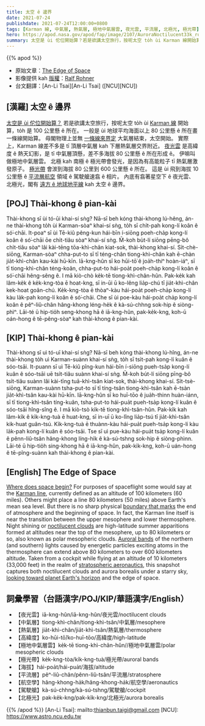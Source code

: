 ```yaml
---
title: 太空 ê 邊界
date: 2021-07-24
publishdate: 2021-07-24T12:00:00+0800
tags: [Karman 線, 中氣層, 熱氣層, 極地中氣層雲, 夜光雲, 平流層, 北極光, 極光帶]
hero: https://apod.nasa.gov/apod/fap/image/2107/AuroraNoctilucent33k_rohner1024.jpg
summary: 太空是 ùi 佗位開始算？若是欲講太空旅行，按呢太空 to̍h ùi Karman 線開始算，to̍h 是 100 公里懸 ê 所在。
---
```


{{% apod %}}

- 原始文章：[The Edge of Space](https://apod.nasa.gov/apod/ap210724.html)
- 影像提供 kah [版權][copyright]：[Ralf Rohner](https://www.instagram.com/skypointer2000/)
- 台文翻譯：[An-Li Tsai][An-Li Tsai] ([NCU][NCU])

## [漢羅] 太空 ê 邊界
[太空是 ùi 佗位開始算？][Where does space begin?]
若是欲講太空旅行，按呢太空 to̍h ùi [Karman 線][Karman line] 開始算，to̍h 是 100 公里懸 ê 所在。
一般是 ùi 地球平均海面以上 80 公里懸 ê 所在畫一條線開始算。
毋閣物理上並無 [一條線來界定][boundary that marks] 大氣層結束，太空開始。
實際上，Karman 線差不多是 tī 頂層中氣層 kah 下層熱氣層交界附近。
[夜光雲][noctilucent clouds] 是高緯度 ê 熱天幻影，是 tī 中氣層頂懸，差不多海拔 80 公里懸 ê 所在形成 ê。
伊嘛叫做極地中氣層雲。
北極 kah 南極 ê 極光帶會發光，是因為有高能粒子 tī 熱氣層激發原子。
[極光帶][Auroral bands] 會湠到海拔 80 公里到 600 公里懸 ê 所在。
這是 ùi 飛到海拔 10 公里懸 ê [平流層航空][stratospheric aeronautics] 領域 ê 駕駛艙速翕 ê 相片。
內底有翕著星空下 ê 夜光雲、北極光，閣有 [遠方 ê 地球地平線][looking toward planet Earth's horizon] kah 太空 ê 邊界。



## [POJ] Thài-khong ê pian-kài
Thài-khong sī ùi tó-ūi khai-sí sǹg?
Nā-sī beh kóng thài-khong lú-hêng, án-ne thài-khong to̍h ùi Karman-sòaⁿ khai-sí sǹg, to̍h sī chi̍t-pah kong-lí koân ê só͘-chāi.
It-poaⁿ sī ùi Tē-kiû pêng-kun hái-bīn í-siōng poeh-cha̍p kong-lí koân ê só͘-chāi ōe chi̍t-tiâu sòaⁿ khai-sí sǹg.
M̄-koh bu̍t-lí siōng pēng-bô chi̍t-tiâu sòaⁿ lâi kài-tēng tōa-khì-chân kiat-sok, thài-khong khai-sí.
Si̍t-chè-siōng, Karman-sòaⁿ chha-put-to sī tī téng-chân tiong-khì-chân kah ē-chàn jia̍t-khì-chân kau-kài hū-kīn.
Iā-kng-hûn sī ko hūi-tō͘ ê joa̍h-thiⁿ hoàn-iáⁿ, sī tī tiong-khì-chân téng-koân, chha-put-to hái-poa̍t poeh-cha̍p kong-lí koân ê só͘-chāi hêng-sêng ê.
I mā kiò-chò ke̍k-tē tiong-khì-chân-hûn.
Pak-ke̍k kah lâm-ke̍k ê ke̍k-kng-tòa ē hoat-kng, sī in-ūi ū ko-lêng lia̍p-chú tī jia̍t-khì-chân kek-hoat goân-chú.
Ke̍k-kng-tòa ē thòaⁿ-kàu hái-poa̍t poeh-cha̍p kong-lí kàu la̍k-pah kong-lí koân ê só͘-chāi.
Che sī ùi poe-kàu hái-poa̍t cha̍p kong-lí koân ê pêⁿ-liû-chân hâng-khong léng-he̍k ê kà-sú-chhng sok-hip ê siòng-phìⁿ.
Lāi-té ū hip-tio̍h seng-khong hā ê iā-kng-hûn, pak-ke̍k-kng, koh-ū oán-hong ê tē-pêng-sòaⁿ kah thài-khong ê pian-kài.


## [KIP] Thài-khong ê pian-kài
Thài-khong sī uì tó-uī khai-sí sǹg?
Nā-sī beh kóng thài-khong lú-hîng, án-ne thài-khong to̍h uì Karman-suànn khai-sí sǹg, to̍h sī tsi̍t-pah kong-lí kuân ê sóo-tsāi.
It-puann sī uì Tē-kiû pîng-kun hái-bīn í-siōng pueh-tsa̍p kong-lí kuân ê sóo-tsāi uē tsi̍t-tiâu suànn khai-sí sǹg.
M̄-koh bu̍t-lí siōng pīng-bô tsi̍t-tiâu suànn lâi kài-tīng tuā-khì-tsân kiat-sok, thài-khong khai-sí.
Si̍t-tsè-siōng, Karman-suànn tsha-put-to sī tī tíng-tsân tiong-khì-tsân kah ē-tsàn jia̍t-khì-tsân kau-kài hū-kīn.
Iā-kng-hûn sī ko huī-tōo ê jua̍h-thinn huàn-iánn, sī tī tiong-khì-tsân tíng-kuân, tsha-put-to hái-pua̍t pueh-tsa̍p kong-lí kuân ê sóo-tsāi hîng-sîng ê.
I mā kiò-tsò ki̍k-tē tiong-khì-tsân-hûn.
Pak-ki̍k kah lâm-ki̍k ê ki̍k-kng-tuà ē huat-kng, sī in-uī ū ko-lîng lia̍p-tsú tī jia̍t-khì-tsân kik-huat guân-tsú.
Ki̍k-kng-tuà ē thuànn-kàu hái-pua̍t pueh-tsa̍p kong-lí kàu la̍k-pah kong-lí kuân ê sóo-tsāi.
Tse sī uì pue-kàu hái-pua̍t tsa̍p kong-lí kuân ê pênn-liû-tsân hâng-khong líng-hi̍k ê kà-sú-tshng sok-hip ê siòng-phìnn.
Lāi-té ū hip-tio̍h sing-khong hā ê iā-kng-hûn, pak-ki̍k-kng, koh-ū uán-hong ê tē-pîng-suànn kah thài-khong ê pian-kài.



## [English] The Edge of Space
[Where does space begin?][Where does space begin?] For purposes of spaceflight some would say at the [Karman line][Karman line], currently defined as an altitude of 100 kilometers (60 miles).
Others might place a line 80 kilometers (50 miles) above Earth's mean sea level.
But there is no sharp physical [boundary that marks][boundary that marks] the end of atmosphere and the beginning of space.
In fact, the Karman line itself is near the transition between the upper mesophere and lower thermosphere.
Night shining or [noctilucent clouds][noctilucent clouds] are high-latitude summer apparitions formed at altitudes near the top of the mesophere, up to 80 kilometers or so, also known as polar mesopheric clouds.
[Auroral bands][Auroral bands] of the northern (and southern) lights caused by energetic particles exciting atoms in the thermosphere can extend above 80 kilometers to over 600 kilometers altitude.
Taken from a cockpit while flying at an altitude of 10 kilometers (33,000 feet) in the realm of [stratospheric aeronautics][stratospheric aeronautics], this snapshot captures both noctilucent clouds and aurora borealis under a starry sky, [looking toward planet Earth's horizon][looking toward planet Earth's horizon] and the edge of space.

## 詞彙學習（台語漢字/POJ/KIP/華語漢字/English）


- 【夜光雲】iā-kng-hûn/iā-kng-hûn/夜光雲/noctilucent clouds
- 【中氣層】tiong-khì-chân/tiong-khì-tsân/中氣層/mesophere
- 【熱氣層】jia̍t-khì-chân/jia̍t-khì-tsân/熱氣層/thermosphere
- 【高緯度】ko-hūi-tō͘/ko-huī-tōo/高緯度/high-latitude
- 【極地中氣層雲】ke̍k-tē tiong-khì-chân-hûn//極地中氣層雲/polar mesopheric clouds
- 【極光帶】ke̍k-kng-tòa/ki̍k-kng-tuà/極光帶/auroral bands
- 【海拔】hái-poa̍t/hái-pua̍t/海拔/altitude
- 【平流層】pêⁿ-liû-chân/pênn-liû-tsân/平流層/stratosphere
- 【航空學】hâng-khong-ha̍k/hâng-khong-ha̍k/航空學/aeronautics
- 【駕駛艙】kà-sú-chhng/kà-sú-tshng/駕駛艙/cockpit
- 【北極光】pak-ke̍k-kng/pak-ki̍k-kng/北極光/aurora borealis



{{% /apod %}}
[An-Li Tsai]: mailto:thianbun.taigi@gmail.com
[NCU]: https://www.astro.ncu.edu.tw

[copyright]: https://apod.nasa.gov/apod/fap/lib/about_apod.html#srapply

[Where does space begin?]:https://earthsky.org/human-world/the-billionaire-space-race-and-the-karman-line/
[Karman line]:https://en.wikipedia.org/wiki/K%C3%A1rm%C3%A1n_line
[boundary that marks]:https://www.nasa.gov/mission_pages/sunearth/science/atmosphere-layers2.html
[noctilucent clouds]:https://apod.nasa.gov/apod/ap200619.html
[Auroral bands]:https://apod.nasa.gov/apod/ap210114.html
[stratospheric aeronautics]:https://www.nasa.gov/feature/sofia-offers-new-way-to-study-earth-s-atmosphere
[looking toward planet Earth's horizon]:https://www.youtube.com/watch?v=zwydBbEVrZQ
